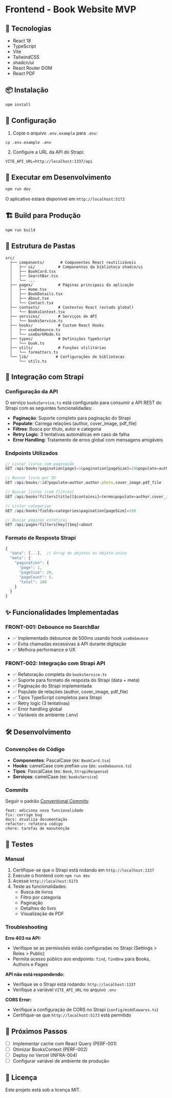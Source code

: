 # Frontend - Book Website MVP

## 🚀 Tecnologias

- React 18
- TypeScript
- Vite
- TailwindCSS
- shadcn/ui
- React Router DOM
- React PDF

## 📦 Instalação

```bash
npm install
```

## 🔧 Configuração

1. Copie o arquivo `.env.example` para `.env`:
```bash
cp .env.example .env
```

2. Configure a URL da API do Strapi:
```env
VITE_API_URL=http://localhost:1337/api
```

## 🏃 Executar em Desenvolvimento

```bash
npm run dev
```

O aplicativo estará disponível em `http://localhost:5173`

## 🏗️ Build para Produção

```bash
npm run build
```

## 📁 Estrutura de Pastas

```
src/
  ├── components/       # Componentes React reutilizáveis
  │   ├── ui/          # Componentes da biblioteca shadcn/ui
  │   ├── BookCard.tsx
  │   ├── SearchBar.tsx
  │   └── ...
  ├── pages/           # Páginas principais da aplicação
  │   ├── Home.tsx
  │   ├── BookDetails.tsx
  │   ├── About.tsx
  │   └── Contact.tsx
  ├── contexts/        # Contextos React (estado global)
  │   └── BooksContext.tsx
  ├── services/        # Serviços de API
  │   └── booksService.ts
  ├── hooks/           # Custom React Hooks
  │   ├── useDebounce.ts
  │   └── useDarkMode.ts
  ├── types/           # Definições TypeScript
  │   └── book.ts
  ├── utils/           # Funções utilitárias
  │   └── formatters.ts
  └── lib/            # Configurações de bibliotecas
      └── utils.ts
```

## 🔌 Integração com Strapi

### Configuração da API

O serviço `booksService.ts` está configurado para consumir a API REST do Strapi com as seguintes funcionalidades:

- **Paginação**: Suporte completo para paginação do Strapi
- **Populate**: Carrega relações (author, cover_image, pdf_file)
- **Filtros**: Busca por título, autor e categoria
- **Retry Logic**: 3 tentativas automáticas em caso de falha
- **Error Handling**: Tratamento de erros global com mensagens amigáveis

### Endpoints Utilizados

```typescript
// Listar livros com paginação
GET /api/books?pagination[page]=1&pagination[pageSize]=20&populate=author,cover_image,pdf_file

// Buscar livro por ID
GET /api/books/:id?populate=author,author.photo,cover_image,pdf_file

// Buscar livros (com filtros)
GET /api/books?filters[title][$containsi]=termo&populate=author,cover_image,pdf_file

// Listar categorias
GET /api/books?fields=categories&pagination[pageSize]=100

// Buscar páginas estáticas
GET /api/pages?filters[key][$eq]=about
```

### Formato de Resposta Strapi

```typescript
{
  "data": [...],  // Array de objetos ou objeto único
  "meta": {
    "pagination": {
      "page": 1,
      "pageSize": 20,
      "pageCount": 5,
      "total": 100
    }
  }
}
```

## ✨ Funcionalidades Implementadas

### FRONT-001: Debounce no SearchBar
- ✅ Implementado debounce de 500ms usando hook `useDebounce`
- ✅ Evita chamadas excessivas à API durante digitação
- ✅ Melhora performance e UX

### FRONT-002: Integração com Strapi API
- ✅ Refatoração completa do `booksService.ts`
- ✅ Suporte para formato de resposta do Strapi (data + meta)
- ✅ Paginação do Strapi implementada
- ✅ Populate de relações (author, cover_image, pdf_file)
- ✅ Tipos TypeScript completos para Strapi
- ✅ Retry logic (3 tentativas)
- ✅ Error handling global
- ✅ Variáveis de ambiente (.env)

## 🛠️ Desenvolvimento

### Convenções de Código

- **Componentes**: PascalCase (ex: `BookCard.tsx`)
- **Hooks**: camelCase com prefixo `use` (ex: `useDebounce.ts`)
- **Tipos**: PascalCase (ex: `Book`, `StrapiResponse`)
- **Serviços**: camelCase (ex: `booksService`)

### Commits

Seguir o padrão [Conventional Commits](https://www.conventionalcommits.org/):

```
feat: adiciona nova funcionalidade
fix: corrige bug
docs: atualiza documentação
refactor: refatora código
chore: tarefas de manutenção
```

## 🧪 Testes

### Manual

1. Certifique-se que o Strapi está rodando em `http://localhost:1337`
2. Execute o frontend com `npm run dev`
3. Acesse `http://localhost:5173`
4. Teste as funcionalidades:
   - Busca de livros
   - Filtro por categoria
   - Paginação
   - Detalhes do livro
   - Visualização de PDF

### Troubleshooting

**Erro 403 na API:**
- Verifique se as permissões estão configuradas no Strapi (Settings > Roles > Public)
- Permita acesso público aos endpoints: `find`, `findOne` para Books, Authors e Pages

**API não está respondendo:**
- Verifique se o Strapi está rodando: `http://localhost:1337`
- Verifique a variável `VITE_API_URL` no arquivo `.env`

**CORS Error:**
- Verifique a configuração de CORS no Strapi (`config/middlewares.ts`)
- Certifique-se que `http://localhost:5173` está permitido

## 📝 Próximos Passos

- [ ] Implementar cache com React Query (PERF-001)
- [ ] Otimizar BooksContext (PERF-002)
- [ ] Deploy no Vercel (INFRA-004)
- [ ] Configurar variável de ambiente de produção

## 📄 Licença

Este projeto está sob a licença MIT.
